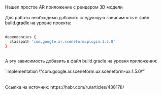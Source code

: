 Нашёл простое AR приложение с рендером 3D модели <br>
<br>
Для работы необходимо добавить следующую зависимость в файл build.gradle на уровне проекта:<br>
<br>
```bash
dependencies {
  classpath 'com.google.ar.sceneform:plugin:1.5.0'
}
```
<br>
А эту зависимость добавить в файл build.gradle на уровня приложения:<br>
<br>
`implementation \"com.google.ar.sceneform.ux:sceneform-ux:1.5.0\"`<br>
<br>
<br>
Ссылка на источник: https://habr.com/ru/articles/438178/<br>
